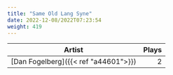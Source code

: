 ```yaml
---
title: "Same Old Lang Syne"
date: 2022-12-08/2022T07:23:54
weight: 419
---
```




 Artist | Plays 
----- | -----:
[Dan Fogelberg]({{< ref "a44601">}}) | 2
